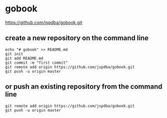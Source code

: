 # gobook

https://github.com/jspdba/gobook.git

## create a new repository on the command line
    echo "# gobook" >> README.md
    git init
    git add README.md
    git commit -m "first commit"
    git remote add origin https://github.com/jspdba/gobook.git
    git push -u origin master
## or push an existing repository from the command line
    git remote add origin https://github.com/jspdba/gobook.git
    git push -u origin master
